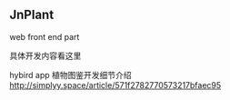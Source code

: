 ## JnPlant

web front end part

具体开发内容看这里

hybird app 植物图鉴开发细节介绍
http://simplyy.space/article/571f2782770573217bfaec95
